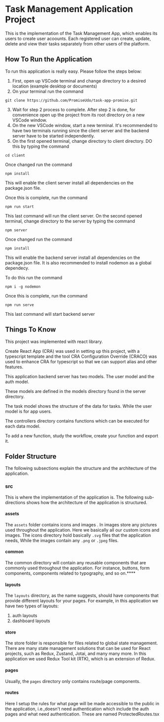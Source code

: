 # Task Management Application Project

This is the implementation of the Task Management App, which enables its users to create user acoounts. Each registered user can create, update, delete and view their tasks separately from other users of the platform.

## How To Run the Application

To run this application is really easy. Please follow the steps below:

1. First, open up VSCode terminal and change directory to a desired location (example desktop or documents)
2. On your terminal run the command

```
git clone https://github.com/PromiseUdo/task-app-promise.git
```

3.  Wait for step 2 process to complete. After step 2 is done, for convenience open up the project from its root directory on a new VSCode window.
4.  On the new VSCode window, start a new terminal. It's recommended to have two terminals running since the client server and the backend server have to be started independently.
5.  On the first opened terminal, change directory to client directory. DO this by typing the command

```
cd client
```

Once changed run the command

```
npm install
```

This will enable the client server install all dependencies on the package.json file.

Once this is complete, run the command

```
npm run start
```

This last command will run the client server. On the second opened terminal, change directory to the server by typing the command

```
npm server
```

Once changed run the command

```
npm install
```

This will enable the backend server install all dependencies on the package.json file.
It is also recommended to install nodemon as a global dependecy.

To do this run the command

```
npm i -g nodemon
```

Once this is complete, run the command

```
npm run serve
```

This last command will start backend server

## Things To Know

This project was implemented with react library.

Create React App (CRA) was used in setting up this project, with a typescript template and the tool CRA Configuration Override (CRACO) was used to enhance CRA for typescript so that we can support alias and other features.

This application backend server has two models. The user model and the auth model.

These models are defined in the models directory found in the server directory.

The task model shows the structure of the data for tasks. While the user model is for app users.

The controllers directory contains functions which can be executed for each data model.

To add a new function, study the workflow, create your function and export it.

## Folder Structure

The following subsections explain the structure and the architecture of the application.

### src

This is where the implementation of the application is. The following sub-directions shows how the architecture of the application is structured.

#### assets

The `assets` folder contains icons and images . In images store any pictures used throughout the application. Here we basically all our custom icons and images. The icons directory hold basically `.svg` files that the application needs, While the images contain any `.png` or `.jpeg` files.

#### common

The common directory will contain any reusable components that are commonly used throughout the application. For instance, buttons, form components, components related to typography, and so on.\*\*\*\*

#### layouts

The `layouts` directory, as the name suggests, should have components that provide different layouts for your pages. For example, in this application we have two types of layouts:

1. auth layouts
2. dashboard layouts

#### store

The store folder is responsible for files related to global state management. There are many state management solutions that can be used for React projects, such as Redux, Zustand, Jotai, and many many more. In this application we used Redux Tool kit (RTK), which is an extension of Redux.

#### pages

Usually, the `pages` directory only contains route/page components.

#### routes

Here I setup the rules for what page will be made accessible to the public in the application, i.e.,doesn't need authentication which include the auth pages and what need authentication. These are named ProtectedRoutes.tsx
